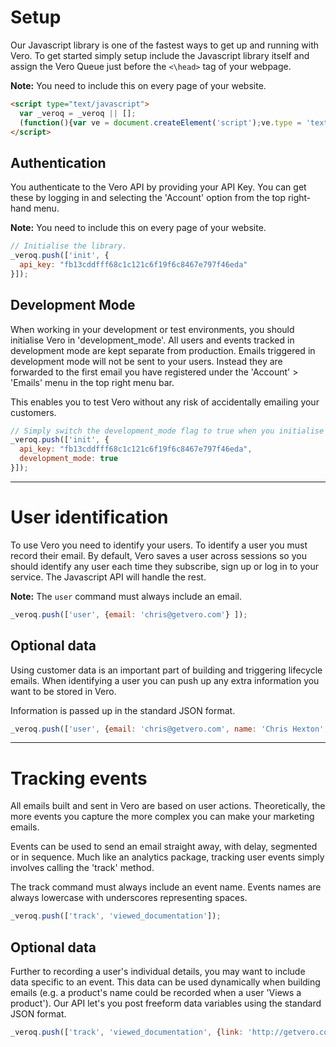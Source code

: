 # Setup

Our Javascript library is one of the fastest ways to get up and running with Vero. To get started simply setup include the Javascript library itself and assign the Vero Queue just before the `<\head>` tag of your webpage.

**Note:** You need to include this on every page of your website.

```html
<script type="text/javascript">
  var _veroq = _veroq || []; 
  (function(){var ve = document.createElement('script');ve.type = 'text/javascript';ve.async = true;ve.src = '//www.getvero.com/assets/m.js';var s = document.getElementsByTagName('script')[0]; s.parentNode.insertBefore(ve, s);})();
</script>
```

## Authentication

You authenticate to the Vero API by providing your API Key. You can get these by logging in and selecting the 'Account' option from the top right-hand menu.

**Note:** You need to include this on every page of your website.

```js
// Initialise the library.
_veroq.push(['init', {
  api_key: "fb13cddfff68c1c121c6f19f6c8467e797f46eda"
}]);
```

## Development Mode

When working in your development or test environments, you should initialise Vero in 'development_mode'. All users and events tracked in development mode are kept separate from production. Emails triggered in development mode will not be sent to your users. Instead they are forwarded to the first email you have registered under the 'Account' > 'Emails' menu in the top right menu bar.

This enables you to test Vero without any risk of accidentally emailing your customers.

```js
// Simply switch the development_mode flag to true when you initialise the library.
_veroq.push(['init', {
  api_key: "fb13cddfff68c1c121c6f19f6c8467e797f46eda",
  development_mode: true
}]);
```

***

# User identification

To use Vero you need to identify your users. To identify a user you must record their email. By default, Vero saves a user across sessions so you should identify any user each time they subscribe, sign up or log in to your service. The Javascript API will handle the rest.

**Note:** The `user` command must always include an email.

```js
_veroq.push(['user', {email: 'chris@getvero.com'} ]);
```

## Optional data

Using customer data is an important part of building and triggering lifecycle emails. When identifying a user you can push up any extra information you want to be stored in Vero.

Information is passed up in the standard JSON format.

```js
_veroq.push(['user', {email: 'chris@getvero.com', name: 'Chris Hexton', age: 24} ]);
```

***

# Tracking events

All emails built and sent in Vero are based on user actions. Theoretically, the more events you capture the more complex you can make your marketing emails.

Events can be used to send an email straight away, with delay, segmented or in sequence. Much like an analytics package, tracking user events simply involves calling the 'track' method.

The track command must always include an event name. Events names are always lowercase with underscores representing spaces.

```js
_veroq.push(['track', 'viewed_documentation']);
```

## Optional data

Further to recording a user's individual details, you may want to include data specific to an event. This data can be used dynamically when building emails (e.g. a product's name could be recorded when a user 'Views a product'). Our API let's you post freeform data variables using the standard JSON format.

```js
_veroq.push(['track', 'viewed_documentation', {link: 'http://getvero.com/docs'}]);
```